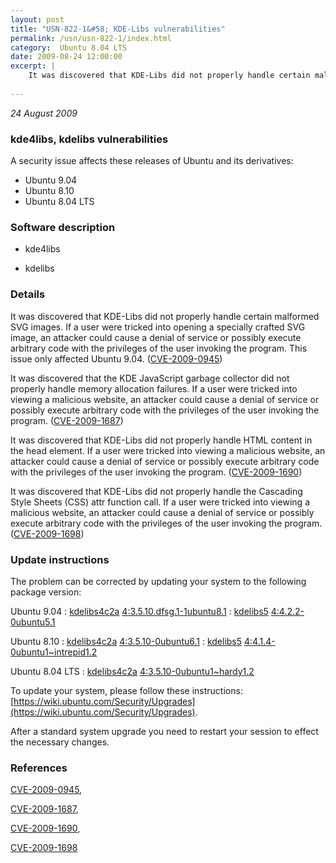 ```yaml
---
layout: post
title: "USN-822-1&#58; KDE-Libs vulnerabilities"
permalink: /usn/usn-822-1/index.html
category:  Ubuntu 8.04 LTS
date: 2009-08-24 12:00:00
excerpt: |
    It was discovered that KDE-Libs did not properly handle certain malformed SVG images. If a user were tricked into opening a specially crafted SVG image, an attacker could cause a denial of service or possibly execute arbitrary code with the privileges of the user invoking the program. This issue only affected Ubuntu 9.04. ([CVE-2009-0945](http://people.ubuntu.com/~ubuntu-security/cve/CVE-2009-0945))
    
--- 
```

 
 

*24 August 2009*

### kde4libs, kdelibs vulnerabilities

A security issue affects these releases of Ubuntu and its derivatives:

* Ubuntu 9.04
* Ubuntu 8.10
* Ubuntu 8.04 LTS

### Software description

* kde4libs 

* kdelibs 

### Details

It was discovered that KDE-Libs did not properly handle certain malformed SVG images. If a user were tricked into opening a specially crafted SVG image, an attacker could cause a denial of service or possibly execute arbitrary code with the privileges of the user invoking the program. This issue only affected Ubuntu 9.04. ([CVE-2009-0945](http://people.ubuntu.com/~ubuntu-security/cve/CVE-2009-0945))

It was discovered that the KDE JavaScript garbage collector did not properly handle memory allocation failures. If a user were tricked into viewing a malicious website, an attacker could cause a denial of service or possibly execute arbitrary code with the privileges of the user invoking the program. ([CVE-2009-1687](http://people.ubuntu.com/~ubuntu-security/cve/CVE-2009-1687))

It was discovered that KDE-Libs did not properly handle HTML content in the head element. If a user were tricked into viewing a malicious website, an attacker could cause a denial of service or possibly execute arbitrary code with the privileges of the user invoking the program. ([CVE-2009-1690](http://people.ubuntu.com/~ubuntu-security/cve/CVE-2009-1690))

It was discovered that KDE-Libs did not properly handle the Cascading Style Sheets (CSS) attr function call. If a user were tricked into viewing a malicious website, an attacker could cause a denial of service or possibly execute arbitrary code with the privileges of the user invoking the program. ([CVE-2009-1698](http://people.ubuntu.com/~ubuntu-security/cve/CVE-2009-1698)) 

### Update instructions

The problem can be corrected by updating your system to the following package version:

Ubuntu 9.04
 : [kdelibs4c2a](https://launchpad.net/ubuntu/+source/kdelibs) <span> [4:3.5.10.dfsg.1-1ubuntu8.1](https://launchpad.net/ubuntu/+source/kdelibs/4:3.5.10.dfsg.1-1ubuntu8.1) </span> 
 : [kdelibs5](https://launchpad.net/ubuntu/+source/kde4libs) <span> [4:4.2.2-0ubuntu5.1](https://launchpad.net/ubuntu/+source/kde4libs/4:4.2.2-0ubuntu5.1) </span> 

Ubuntu 8.10
 : [kdelibs4c2a](https://launchpad.net/ubuntu/+source/kdelibs) <span> [4:3.5.10-0ubuntu6.1](https://launchpad.net/ubuntu/+source/kdelibs/4:3.5.10-0ubuntu6.1) </span> 
 : [kdelibs5](https://launchpad.net/ubuntu/+source/kde4libs) <span> [4:4.1.4-0ubuntu1~intrepid1.2](https://launchpad.net/ubuntu/+source/kde4libs/4:4.1.4-0ubuntu1~intrepid1.2) </span> 

Ubuntu 8.04 LTS
 : [kdelibs4c2a](https://launchpad.net/ubuntu/+source/kdelibs) <span> [4:3.5.10-0ubuntu1~hardy1.2](https://launchpad.net/ubuntu/+source/kdelibs/4:3.5.10-0ubuntu1~hardy1.2) </span> 

To update your system, please follow these instructions: [https://wiki.ubuntu.com/Security/Upgrades](https://wiki.ubuntu.com/Security/Upgrades).

After a standard system upgrade you need to restart your session to effect the necessary changes. 

### References

 
 [CVE-2009-0945](http://people.ubuntu.com/~ubuntu-security/cve/CVE-2009-0945), 

 [CVE-2009-1687](http://people.ubuntu.com/~ubuntu-security/cve/CVE-2009-1687), 

 [CVE-2009-1690](http://people.ubuntu.com/~ubuntu-security/cve/CVE-2009-1690), 

 [CVE-2009-1698](http://people.ubuntu.com/~ubuntu-security/cve/CVE-2009-1698)
 

